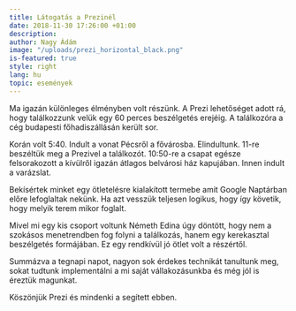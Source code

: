 ```yaml
---
title: Látogatás a Prezinél
date: 2018-11-30 17:26:00 +01:00
description: 
author: Nagy Ádám
image: "/uploads/prezi_horizontal_black.png"
is-featured: true
style: right
lang: hu
topic: események
---
```


Ma igazán különleges élményben volt részünk. A Prezi lehetőséget adott rá, hogy találkozzunk velük egy 60 perces beszélgetés erejéig. A találkozóra a cég budapesti főhadiszállásán került sor. 

Korán volt 5:40. Indult a vonat Pécsről a fővárosba. Elindultunk. 11-re beszéltük meg a Prezivel a találkozót. 10:50-re a csapat egésze felsorakozott a kívülről igazán átlagos belvárosi ház kapujában. Innen indult a varázslat.

Bekísértek minket egy ötletelésre kialakított termebe amit Google Naptárban előre lefoglaltak nekünk. Ha azt vesszük teljesen logikus, hogy így követik, hogy melyik terem mikor foglalt. 

Mivel mi egy kis csoport voltunk Németh Edina úgy döntött, hogy nem a szokásos menetrendben fog folyni a találkozás, hanem egy kerekasztal beszélgetés formájában. Ez egy rendkívül jó ötlet volt a részértől.

Summázva a tegnapi napot, nagyon sok érdekes technikát tanultunk meg, sokat tudtunk implementálni a mi saját vállakozásunkba és még jól is éreztük magunkat.

Köszönjük Prezi és mindenki a segített ebben.